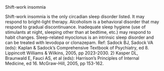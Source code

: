 Shift-work insomnia

Shift-work insomnia is the only circadian sleep disorder listed. It may respond to bright-light therapy. Alcoholism is a behavioral disorder that may respond to gradual discontinuance. Inadequate sleep hygiene (use of stimulants at night, sleeping other than at bedtime, etc.) may respond to habit changes. Sleep-related myoclonus is an intrinsic sleep disorder and can be treated with levodopa or clonazepam. Ref: Sadock BJ, Sadock VA (eds): Kaplan & Sadock’s Comprehensive Textbook of Psychiatry, ed 8. Lippincott Williams & Wilkins, 2005, pp 2023-2030. 2) Kasper DL, Braunwald E, Fauci AS, et al (eds): Harrison’s Principles of Internal Medicine, ed 16. McGraw-Hill, 2005, pp 153-162.